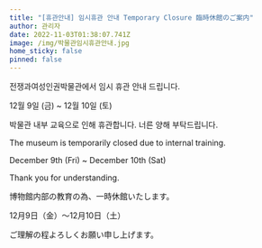 ```yaml
---
title: "[휴관안내] 임시휴관 안내 Temporary Closure 臨時休館のご案内"
author: 관리자
date: 2022-11-03T01:38:07.741Z
image: /img/박물관임시휴관안내.jpg
home_sticky: false
pinned: false
---
```

전쟁과여성인권박물관에서 임시 휴관 안내 드립니다.

12월 9일 (금) ~ 12월 10일 (토) 

박물관 내부 교육으로 인해 휴관합니다.
너른 양해 부탁드립니다.



The museum is temporarily closed due to internal training.

December 9th (Fri) ~ December 10th (Sat)

Thank you for understanding.



博物館内部の教育の為、一時休館いたします。

12月9日（金）～12月10日（土）

ご理解の程よろしくお願い申し上げます。